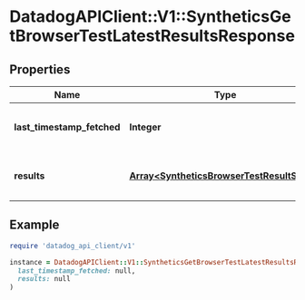 # DatadogAPIClient::V1::SyntheticsGetBrowserTestLatestResultsResponse

## Properties

| Name | Type | Description | Notes |
| ---- | ---- | ----------- | ----- |
| **last_timestamp_fetched** | **Integer** | Timestamp of the latest browser test run. | [optional] |
| **results** | [**Array&lt;SyntheticsBrowserTestResultShort&gt;**](SyntheticsBrowserTestResultShort.md) | Result of the latest browser test run. | [optional] |

## Example

```ruby
require 'datadog_api_client/v1'

instance = DatadogAPIClient::V1::SyntheticsGetBrowserTestLatestResultsResponse.new(
  last_timestamp_fetched: null,
  results: null
)
```

